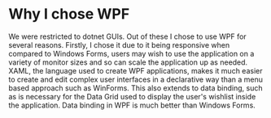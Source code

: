 # Why I chose WPF

We were restricted to dotnet GUIs. Out of these I chose to use WPF for several reasons. Firstly, I chose it due to it being responsive when compared to Windows Forms, users may wish to use the application on a variety of monitor sizes and so can scale the application up as needed. XAML, the language used to create WPF applications, makes it much easier to create and edit complex user interfaces in a declarative way than a menu based approach such as WinForms. This also extends to data binding, such as is necessary for the Data Grid used to display the user's wishlist inside the application. Data binding in WPF is much better than Windows Forms.